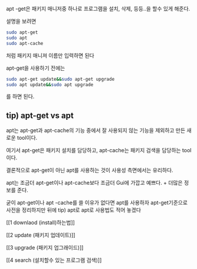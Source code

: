 apt -get은 패키지 매니저중 하나로 프로그램을 설치, 삭제, 등등..을 할수 있게 해준다.

설명을 보려면

```Bash
sudo apt-get
sudo apt
sudo apt-cache
```

처럼 패키지 매니져 이름만 입력하면 된다

apt-get을 사용하기 전에는

```Bash
sudo apt-get update&&sudo apt-get upgrade
sudo apt update&&sudo apt upgrade
```

를 하면 된다.

## tip) apt-get vs apt

  

apt는 apt-get과 apt-cache의 기능 중에서 잘 사용되지 않는 기능을 제외하고 만든 새로운 tool이다.

여기서 apt-get은 패키지 설치를 담당하고, apt-cache는 패키지 검색을 담당하는 tool이다.

결론적으로 apt-get이 아닌 apt를 사용하는 것이 사용성 측면에서는 유리하다.

apt는 조금더 apt-get이나 apt-cache보다 조금더 Gui에 가깝고 예쁘다. + 더많은 정보를 준다.

굳이 apt-get이나 apt -cache를 쓸 이유가 없다면 apt를 사용하자 apt-get기준으로 사전을 정리하지만 뒤에 tip) apt로 apt로 사용법도 적어 놓겠다

[[1 downlaod (install)하는법]]

[[2 update (패키지 업데이트)]]

[[3 upgrade (패키지 업그래이드)]]

[[4 search (설치할수 있는 프로그램 검색)]]